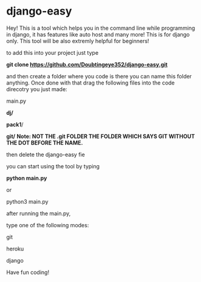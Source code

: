 # django-easy

Hey! This is a tool which helps you in the command line while programming in django, it has features like auto host and many more! This is for django only. This tool will be also extremly helpful for beginners!

to add this into your project just type

**git clone https://github.com/Doubtingeye352/django-easy.git**

and then create a folder where you code is there you can name this folder anything. Once done with that drag the following files into the code direcotry you just made:


main.py

**dj/**

**pack1**/

**git/**
**Note: NOT THE .git FOLDER THE FOLDER WHICH SAYS GIT WITHOUT THE DOT BEFORE THE NAME.**

then delete the django-easy fie 


you can start using the tool by typing 

**python main.py**


or


python3 main.py 



after running the main.py, 

type one of the following modes: 

git

heroku

django

Have fun coding!
